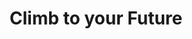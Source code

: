 ---
pid: llp482
title: Climb to your Future
location_transcription: 
coordinates: "[-75.163590783028, 39.955283999456]"
zipcode: 
gen_neighborhood: 
neighborhood: 
outside_phl: 
age: '11'
age_range: 6-13
instagram: 
image_file_name: llp_482.jpg
proposal_transcription: |-
  second view

  //I made it!//


  First view
topic: Uplifting
topic_summary: '0'
type: Sculpture Statue
keywords_other: stairs, future
credit: Jacob Morales
image_labels: 
twitter: 
facebook: 
permalink: "/monuments/llp482/"
layout: item-page
---